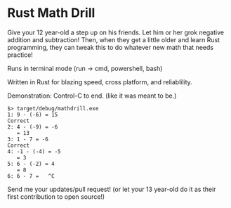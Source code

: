 # Rust Math Drill

Give your 12 year-old a step up on his friends.  Let him or her grok negative addition and subtraction!
Then, when they get a little older and learn Rust programming, they can tweak this to do whatever new math that needs practice!

Runs in terminal mode (run -> cmd, powershell, bash)

Written in Rust for blazing speed, cross platform, and reliablility.

Demonstration: Control-C to end. (like it was meant to be.)

```
$> target/debug/mathdrill.exe
1: 9 - (-6) = 15
Correct
2: 4 - (-9) = -6
   = 13
3: 1 - 7 = -6
Correct
4: -1 - (-4) = -5
   = 3
5: 6 - (-2) = 4
   = 8
6: 6 - 7 =   ^C
```

Send me your updates/pull request! (or let your 13 year-old do it as their first contribution to open source!)

